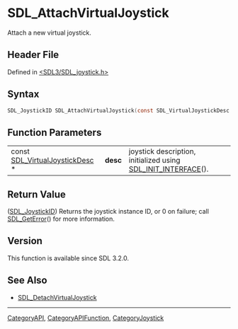 # SDL_AttachVirtualJoystick

Attach a new virtual joystick.

## Header File

Defined in [<SDL3/SDL_joystick.h>](https://github.com/libsdl-org/SDL/blob/main/include/SDL3/SDL_joystick.h)

## Syntax

```c
SDL_JoystickID SDL_AttachVirtualJoystick(const SDL_VirtualJoystickDesc *desc);
```

## Function Parameters

|                                                            |          |                                                                                     |
| ---------------------------------------------------------- | -------- | ----------------------------------------------------------------------------------- |
| const [SDL_VirtualJoystickDesc](SDL_VirtualJoystickDesc) * | **desc** | joystick description, initialized using [SDL_INIT_INTERFACE](SDL_INIT_INTERFACE)(). |

## Return Value

([SDL_JoystickID](SDL_JoystickID)) Returns the joystick instance ID, or 0
on failure; call [SDL_GetError](SDL_GetError)() for more information.

## Version

This function is available since SDL 3.2.0.

## See Also

- [SDL_DetachVirtualJoystick](SDL_DetachVirtualJoystick)

----
[CategoryAPI](CategoryAPI), [CategoryAPIFunction](CategoryAPIFunction), [CategoryJoystick](CategoryJoystick)

